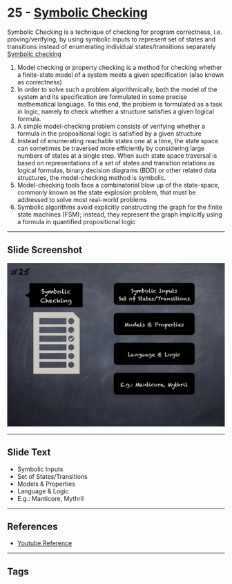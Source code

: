 
# 25 - [Symbolic Checking](./Symbolic%20Checking.md)

Symbolic Checking is a technique of checking for program correctness, i.e. proving/verifying, by using symbolic inputs to represent set of states and transitions instead of enumerating individual states/transitions separately [Symbolic checking](https://en.wikipedia.org/wiki/Model`checking#Symbolic`model`checking)
1. Model checking or property checking is a method for checking whether a finite-state model of a system meets a given specification (also known as correctness)
2. In order to solve such a problem algorithmically, both the model of the system and its specification are formulated in some precise mathematical language. To this end, the problem is formulated as a task in logic, namely to check whether a structure satisfies a given logical formula.
3. A simple model-checking problem consists of verifying whether a formula in the propositional logic is satisfied by a given structure
4. Instead of enumerating reachable states one at a time, the state space can sometimes be traversed more efficiently by considering large numbers of states at a single step. When such state space traversal is based on representations of a set of states and transition relations as logical formulas, binary decision diagrams (BDD) or other related data structures, the model-checking method is symbolic.
5. Model-checking tools face a combinatorial blow up of the state-space, commonly known as the state explosion problem, that must be addressed to solve most real-world problems
6. Symbolic algorithms avoid explicitly constructing the graph for the finite state machines (FSM); instead, they represent the graph implicitly using a formula in quantified propositional logic
___
## Slide Screenshot
![025.jpg](../../images/6.%20Audit%20Techniques%20and%20Tools%20101/025.jpg)
___
## Slide Text
- Symbolic Inputs
- Set of States/Transitions
- Models & Properties
- Language & Logic
- E.g.: Manticore, Mythril
___
## References
- [Youtube Reference](https://youtu.be/QstpNY1IuqM?t=350)
___
## Tags
